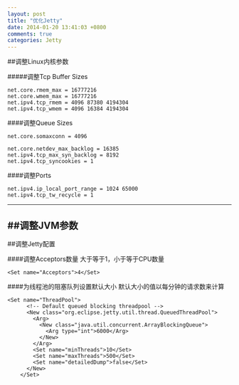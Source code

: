 ```yaml
---
layout: post
title: "优化Jetty"
date: 2014-01-20 13:41:03 +0800
comments: true
categories: Jetty
---
```



##调整Linux内核参数

#####调整Tcp Buffer Sizes
```
net.core.rmem_max = 16777216
net.core.wmem_max = 16777216
net.ipv4.tcp_rmem = 4096 87380 4194304
net.ipv4.tcp_wmem = 4096 16384 4194304
```

####调整Queue Sizes

```
net.core.somaxconn = 4096

net.core.netdev_max_backlog = 16385
net.ipv4.tcp_max_syn_backlog = 8192
net.ipv4.tcp_syncookies = 1
```

####调整Ports

```
net.ipv4.ip_local_port_range = 1024 65000
net.ipv4.tcp_tw_recycle = 1
```
---
##调整JVM参数
---


##调整Jetty配置

####调整Acceptors数量
大于等于1，小于等于CPU数量

```
<Set name="Acceptors">4</Set>
```

####为线程池的阻塞队列设置默认大小
默认大小的值以每分钟的请求数来计算

```
<Set name="ThreadPool">
      <!-- Default queued blocking threadpool -->
      <New class="org.eclipse.jetty.util.thread.QueuedThreadPool">
        <Arg>
          <New class="java.util.concurrent.ArrayBlockingQueue">
            <Arg type="int">6000</Arg>
          </New>
        </Arg>
        <Set name="minThreads">10</Set>
        <Set name="maxThreads">500</Set>
        <Set name="detailedDump">false</Set>
      </New>
    </Set>
```